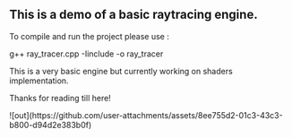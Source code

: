 <h2> This is a demo of a basic raytracing engine. </h2>
<p> To compile and run the project please use :</p>
<p>g++ ray_tracer.cpp -Iinclude -o ray_tracer</p>
<p>This is a very basic engine but currently working on shaders implementation.</p>
<p>Thanks for reading till here!</p>
![out](https://github.com/user-attachments/assets/8ee755d2-01c3-43c3-b800-d94d2e383b0f)

